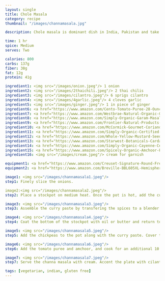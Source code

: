```yaml
---
layout: single
title: Chole Masala
category: recipe
thumbnail: "/images/channamasala.jpg"

description: Chole masala is dominant dish in India, Pakistan and take out menus; and every home varies in the adaptation of this popular vegetarian dish. The chickpea dish can be served dry, or in a curry sauce, served at any time of the day, and can include chicken or potatoes. With each rendition, the essentials of the dish stay the same, chickpeas or *chole* simmered with tomatoes, onions and spices that are crave-worthy. While this recipe may not be traditional, it is delicious.

time: 1 hr
spice: Medium
serves: Two

calories: 800
carbs: 137g
fiber: 38g
fat: 12g
protein: 41g

ingredient1: <img src="/images/onion.jpeg"/> 1 onion
ingredient2: <img src="/images/2thaichili.jpeg"/> 2 thai chilis
ingredient3: <img src="/images/cilantro.jpeg"/> 6 sprigs cilantro
ingredient4: <img src="/images/4garlic.jpeg"/> 4 cloves garlic
ingredient5: <img src="/images/ginger.jpeg"/> 1 in piece of ginger
ingredient6: <a href="https://www.amazon.com/Cento-Tomato-Puree-28-Ounce-Cans/dp/B001SAWI38/ref=as_li_ss_tl?ie=UTF8&qid=1485029777&sr=8-1&keywords=cento+puree&linkCode=ll1&tag=cilalime09-20&linkId=6327843d6bbed61fd74144e85639de0f"><img src="/images/pureedtomatoes.jpeg"/> 1 cup pureed tomatoes</a>
ingredient7: <a href="https://www.amazon.com/Westbrae-Natural-Organic-Garbanzo-Beans/dp/B000LKZLQW/ref=as_li_ss_tl?ie=UTF8&qid=1485029875&sr=8-1-spell&keywords=cannedchickpeas&linkCode=ll1&tag=cilalime09-20&linkId=2a4678e98091944dea8c83c671fdc4fd"><img src="/images/chickpeas.jpeg"/> 2 cups canned or frozen chickpeas</a>
ingredient8: <a href="https://www.amazon.com/Simply-Organic-Garam-Masala-Ounce/dp/B00AJRKQDU/ref=as_li_ss_tl?s=grocery&ie=UTF8&qid=1485029909&sr=1-4&keywords=garam+masala&th=1&linkCode=ll1&tag=cilalime09-20&linkId=ec195bfb1c6aac05665759b9acdab3ed"><img src="/images/garammasala.jpeg"/> 2 tsp garam masala</a>
ingredient9: <a href="https://www.amazon.com/Frontier-Natural-Products-Cumin-1-68-Ounce/dp/B000UYC3TM/ref=as_li_ss_tl?s=grocery&ie=UTF8&qid=1485029942&sr=1-5&keywords=cumin+seed&th=1&linkCode=ll1&tag=cilalime09-20&linkId=8f80d52e39d6f5feddd74f080de37f19"><img src="/images/cumin.jpeg"/> 1/2 tsp cumin seed</a>
ingredient10: <a href="https://www.amazon.com/McCormick-Gourmet-Coriander-Seed-87/dp/B0005YW1HG/ref=as_li_ss_tl?s=grocery&ie=UTF8&qid=1485029977&sr=1-4&keywords=coriander+seed&th=1&linkCode=ll1&tag=cilalime09-20&linkId=1b579cc2c5b989a6eac39ee383d5ca0f"><img src="/images/coriander.jpeg"/> 1/2 tsp coriander seed</a>
ingredient11: <a href="https://www.amazon.com/Simply-Organic-Certified-2-38-Ounce-Container/dp/B000WR4LMY/ref=as_li_ss_tl?s=grocery&ie=UTF8&qid=1485030020&sr=1-4&keywords=turmeric&th=1&linkCode=ll1&tag=cilalime09-20&linkId=d4a71604f085d91783242c5dfd307ad4"><img src="/images/turmeric.jpeg"/> 1 tsp turmeric</a>
ingredient12: <a href="https://www.amazon.com/Whole-Yellow-Mustard-Seed-Tin/dp/B003X43EE4/ref=as_li_ss_tl?s=grocery&ie=UTF8&qid=1485030055&sr=1-6&keywords=yellow+mustard+seeds&linkCode=ll1&tag=cilalime09-20&linkId=089c6cfe4e13f2767e82a70ccbb8caff"><img src="/images/yellowmustardseed.jpeg"/> 1 tsp yellow mustard seed</a>
ingredient13: <a href="https://www.amazon.com/Starwest-Botanicals-Cardamom-Whole-Organic/dp/B003UYEHS4/ref=as_li_ss_tl?s=grocery&ie=UTF8&qid=1485030096&sr=1-6&keywords=cardamom+pod&linkCode=ll1&tag=cilalime09-20&linkId=d138c83c145a526ea75c289f0b490a40"><img src="/images/cardamom.jpeg"/> 1 cardamom pod </a>
ingredient14: <a href="https://www.amazon.com/Simply-Organic-Cayenne-Certified-Containers/dp/B0019I2FP0/ref=as_li_ss_tl?s=grocery&ie=UTF8&qid=1485030130&sr=1-2&keywords=cayenne&th=1&linkCode=ll1&tag=cilalime09-20&linkId=ed4c58015de552add593c854319d73de"><img src="/images/cayenne.jpeg"/> 1/4 tsp cayenne</a>
ingredient15: <a href="https://www.amazon.com/Spicely-Organic-Amchoor-Powder-Compact/dp/B004GFWRFG/ref=as_li_ss_tl?ie=UTF8&qid=1485030189&sr=8-1&keywords=amchoor+powder&th=1&linkCode=ll1&tag=cilalime09-20&linkId=392072a70f5eca90d8b829b806966ca8"><img src="/images/amchoor.jpeg"/> 1/4 tsp amchoor, dried mango powder </a>
ingredient16: <img src="/images/cream.jpeg"/> cream for garnish

equipment1: <a href="https://www.amazon.com/Creuset-Signature-Round-French-Truffle/dp/B0076NOFSC/ref=as_li_ss_tl?s=kitchen&rps=1&ie=UTF8&qid=1481598867&sr=1-38&keywords=le+creuset&refinements=p_85:2470955011&th=1&linkCode=ll1&tag=cilalime09-20&linkId=9987204213f6c7ac4d1e12889972e623"><img src="/images/stockpot.jpeg"/> stockpot </a>
equipment2: <a href="https://www.amazon.com/Breville-BBL605XL-Hemisphere-Control-Blender/dp/B00MX5CEU4/ref=as_li_ss_tl?ie=UTF8&qid=1485110773&sr=8-1&keywords=breville+blender&th=1&linkCode=ll1&tag=cilalime09-20&linkId=1642355ccfaceffc3a7e73cd0594db84"><img src="/images/blender.jpeg"/> blender </a>

image1: <img src="/images/channamasala1.jpeg"/>
step1: Finely slice the onions.

image2:<img src="/images/channamasala2.jpeg"/>
step2: Place a stockpot on medium heat. Once the pot is hot, add the cumin, coriander, yellow mustard, and cardamom pod. Toast the spices for 2 minutes.

image3: <img src="/images/channamasala3.jpeg"/>
step3: Assemble the curry paste by transfering the spices to a blender along with the ginger, garlic, turmeric, garam masala, cayenne, thai chili, and 1 c of water. Puree until smooth.

image4: <img src="/images/channamasala4.jpeg"/>
step4: Coat the bottom of the stockpot with oil or butter and return to medium heat. Once the oil is hot, add the onions and sauté until they are tender.

image5: <img src="/images/channamasala5.jpeg"/>
step5: Add the chickpeas to the pot along with the curry paste. Cover the pot and cook for 20 minutes.

image6: <img src="/images/channamasala6.jpeg"/>
step6: Add the tomato puree and amchoor, and cook for an additional 10 minutes.

image7: <img src="/images/channamasala7.jpeg"/>
step7: Serve the channa masala with cream. Accent the plate with cilantro leaves.

tags: [vegetarian, indian, gluten free]
---
```

